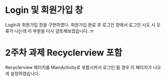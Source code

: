 # Login 및 회원가입 창
Login과 회원가입 창을 구현하였다.
회원가입 완료 후 로그인 창에서 로그인 시도 시 오류가 나는데 이 부분을 다시 검토해보겠습니다..ㅠ

# 2주차 과제 Recyclerview 포함
Recyclerview 페이지를 MainActivity로 포함시켜서 로그인 될 경우 이 페이지가 나오게 설정하였습니다.
